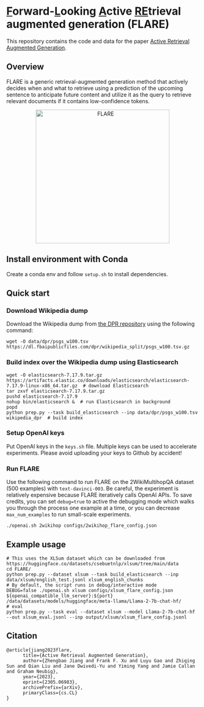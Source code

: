 # <ins>F</ins>orward-<ins>L</ins>ooking <ins>A</ins>ctive <ins>RE</ins>trieval augmented generation (FLARE)

This repository contains the code and data for the paper
[Active Retrieval Augmented Generation](https://arxiv.org/abs/2305.06983).

## Overview

FLARE is a generic retrieval-augmented generation method that actively decides when and what to retrieve using a prediction of the upcoming sentence to anticipate future content and utilize it as the query to retrieve relevant documents if it contains low-confidence tokens.

<p align="center">
  <img align="middle" src="res/flare.gif" height="350" alt="FLARE"/>
</p>

## Install environment with Conda
Create a conda env and follow `setup.sh` to install dependencies.

## Quick start

### Download Wikipedia dump
Download the Wikipedia dump from [the DPR repository](https://github.com/facebookresearch/DPR/blob/main/dpr/data/download_data.py#L32) using the following command:
```shell
wget -O data/dpr/psgs_w100.tsv https://dl.fbaipublicfiles.com/dpr/wikipedia_split/psgs_w100.tsv.gz
```

### Build index over the Wikipedia dump using Elasticsearch
```shell
wget -O elasticsearch-7.17.9.tar.gz https://artifacts.elastic.co/downloads/elasticsearch/elasticsearch-7.17.9-linux-x86_64.tar.gz  # download Elasticsearch
tar zxvf elasticsearch-7.17.9.tar.gz
pushd elasticsearch-7.17.9
nohup bin/elasticsearch &  # run Elasticsearch in background
popd
python prep.py --task build_elasticsearch --inp data/dpr/psgs_w100.tsv wikipedia_dpr  # build index
```

### Setup OpenAI keys
Put OpenAI keys in the `keys.sh` file.
Multiple keys can be used to accelerate experiments.
Please avoid uploading your keys to Github by accident!

### Run FLARE
Use the following command to run FLARE on the 2WikiMultihopQA dataset (500 examples) with `text-davinci-003`. Be careful, the experiment is relatively expensive because FLARE iteratively calls OpenAI APIs. To save credits, you can set `debug=true` to active the debugging mode which walks you through the process one example at a time, or you can decrease `max_num_examples` to run small-scale experiments.
```shell
./openai.sh 2wikihop configs/2wikihop_flare_config.json
```

## Example usage
```
# This uses the XLSum dataset which can be downloaded from https://huggingface.co/datasets/csebuetnlp/xlsum/tree/main/data
cd FLARE/
python prep.py --dataset xlsum --task build_elasticsearch --inp data/xlsum/english_test.jsonl xlsum_english_chunks
# By default, the script runs in debug/interactive mode
DEBUG=false ./openai.sh xlsum configs/xlsum_flare_config.json ${openai_compatible_llm_server}:${port} /data/datasets/models/huggingface/meta-llama/Llama-2-7b-chat-hf/
# eval
python prep.py --task eval --dataset xlsum --model Llama-2-7b-chat-hf --out xlsum_eval.jsonl --inp output/xlsum/xlsum_flare_config.jsonl
```

## Citation
```
@article{jiang2023flare,
      title={Active Retrieval Augmented Generation}, 
      author={Zhengbao Jiang and Frank F. Xu and Luyu Gao and Zhiqing Sun and Qian Liu and Jane Dwivedi-Yu and Yiming Yang and Jamie Callan and Graham Neubig},
      year={2023},
      eprint={2305.06983},
      archivePrefix={arXiv},
      primaryClass={cs.CL}
}
```
